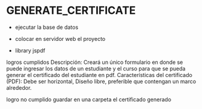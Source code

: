 # GENERATE_CERTIFICATE
- ejecutar la base de datos
- colocar en servidor web el proyecto


- library
 jspdf


logros cumplidos
Descripción: Creará un único formulario en donde se puede ingresar los datos de un estudiante y el curso para que se pueda generar el certificado del estudiante en pdf.
Características del certificado (PDF):  Debe ser horizontal, Diseño libre, preferible que contengan un marco alrededor.

logro no cumplido
guardar en una carpeta el certificado generado